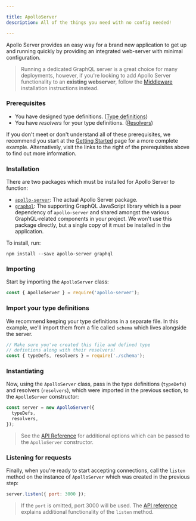 ```yaml
---

title: ApolloServer
description: All of the things you need with no config needed!

---
```


Apollo Server provides an easy way for a brand new application to get up and running quickly by providing an integrated web-server with minimal configuration.

> Running a dedicated GraphQL server is a great choice for many deployments, however, if you're looking to add Apollo Server functionality to an **existing webserver**, follow the [Middleware](./middleware.html) installation instructions instead.

### Prerequisites

* You have designed type definitions. ([Type definitions]())
* You have _resolvers_ for your type definitions. ([Resolvers]())

If you don't meet or don't understand all of these prerequisites, we recommend you start at the [Getting Started]() page for a more complete example.  Alternatively, visit the links to the right of the prerequisites above to find out more information.

### Installation

There are two packages which must be installed for Apollo Server to function:

* [`apollo-server`](//npm.im/apollo-server): The actual Apollo Server package.
* [`graphql`](//npm.im/graphql): The supporting GraphQL JavaScript library which is a peer dependency of `apollo-server` and shared amongst the various GraphQL-related components in your project.  We won't use this package directly, but a single copy of it must be installed in the application.

To install, run:

    npm install --save apollo-server graphql

### Importing

Start by importing the `ApolloServer` class:
  
```js
const { ApolloServer } = require('apollo-server');
```

### Import your type definitions

We recommend keeping your type definitions in a separate file.  In this example, we'll import them from a file called `schema` which lives alongside the server.

```js
// Make sure you've created this file and defined type
// defintions along with their resolvers!
const { typeDefs, resolvers } = require('./schema');
```

### Instantiating

Now, using the `ApolloServer` class, pass in the type definitions (`typeDefs`) and resolvers (`resolvers`), which were imported in the previous section, to the `ApolloServer` constructor:

```js
const server = new ApolloServer({
  typeDefs,
  resolvers,
});
```

> See the [API Reference]() for additional options which can be passed to the `ApolloServer` constructor.

### Listening for requests

Finally, when you're ready to start accepting connections, call the `listen` method on the instance of `ApolloServer` which was created in the previous step:

```js
server.listen({ port: 3000 });
```

> If the `port` is omitted, port 3000 will be used.  The [API reference]() explains additional functionality of the `listen` method.


<!--stackedit_data:
eyJoaXN0b3J5IjpbMTA0MTM0MzcyNCwzODY5NjUyMTgsLTE1Mj
k0MzgzMDZdfQ==
-->